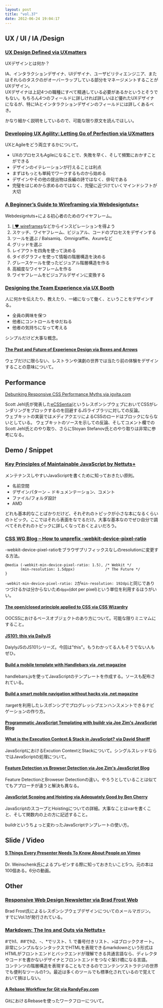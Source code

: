 ```yaml
---
layout: post
title: "vol.37"
date: 2012-06-24 19:04:17
---
```


## UX / UI / IA /Design

### [UX Design Defined via UXmatters](http://www.uxmatters.com/mt/archives/2012/06/ux-design-defined.php)

UXデザインとは何か？

IA、インタラクションデザイナ、UIデザイナ、ユーザビリティエンジニア、またはそれらのタスクのがオーバーラップしている部分をマネージメントすることがUXデザイン。  
UXデザイナは上記4つの職種にすべて精通している必要があるかというとそうでもない。もちろん4つのフィールドに詳しければ詳しいほど優れたUXデザイナになるが、特にIAとインタラクションデザインのフィールドには詳しくあるべき。  

かなり細かく説明をしているので、可能な限り原文を読んでほしい。

### [Developing UX Agility: Letting Go of Perfection via UXmatters](http://www.uxmatters.com/mt/archives/2012/06/developing-ux-agility-letting-go-of-perfection.php)

UXとAgileをどう両立するかについて。  

- UXのプロセスもAgileになることで、失敗を早く、そして頻繁におかすことができる
- デザインのイテレーションが行えることは利点
- まずはもっとも単純でワークするものから始める
- デザインやその他の提出物は長編の詩ではなく、俳句である
- 完璧をはじめから求めるのではなく、完璧に近づけていくマインドシフトが大切

### [A Beginner’s Guide to Wireframing via Webdesigntuts+](http://webdesign.tutsplus.com/tutorials/workflow-tutorials/a-beginners-guide-to-wireframing/)

Webdesigntuts+による初心者のためのワイヤフレーム。  

1. [I ♥ wireframes](http://wireframes.tumblr.com/)などからインスピレーションを得よう
2. スケッチ、ワイヤフレーム、ビジュアル、コードのプロセスをデザインする
3. ツールを選ぶ / Balsamiq、Omnigraffle、Axureなど
4. グリッドを選ぶ
5. レイアウトを四角を使って決める
6. タイポグラフィを使って情報の階層構造を決める
7. グレースケールを使ったビジュアル階層構造を作る
8. 高細度なワイヤフレームを作る
9. ワイヤフレームをビジュアルデザインに変換する

### [Designing the Team Experience via UX Booth](http://www.uxbooth.com/blog/designing-the-team-experience/)

人に何かを伝えたり、教えたり、一緒になって働く、ということをデザインする。

- 全員の興味を保つ
- 他者にコントロールをゆだねる
- 他者の気持ちになって考える

シンプルだけど大事な概念。

#### [The Past and Future of Experience Design via Boxes and Arrows](http://boxesandarrows.com/view/the-past-and-future)

ウェブだけに限らない、レストランや演劇の世界では当たり前の体験をデザインすることの意味について。

## Performance

[Debunking Responsive CSS Performance Myths via igvita.com](http://www.igvita.com/2012/06/14/debunking-responsive-css-performance-myths/)

Scott Jehl氏が発表した[eCSSential](https://github.com/scottjehl/eCSSential)というレスポンシブウェブにおいてCSSがレンダリングをブロックするのを回避するJSライブラリに対しての反論。  
ウェブキットの実装ではメディアクエリによるCSSのロードはブロックにならないとしている。
ウェブキットのソースを示しての反論、そしてコメント欄でのScott Jehl氏とのやり取り、さらにStoyan Stefanov氏とのやり取りは非常に参考になる。

## Demo / Snippet

### [Key Principles of Maintainable JavaScript by Nettuts+](http://net.tutsplus.com/tutorials/javascript-ajax/principles-of-maintainable-javascript/)

メンテナンスしやすいJavaScriptを書くために知っておきたい原則。

- 名前空間
- デザインパターン
− ドキュメンテーション、コメント
- ファイル/フォルダ設計
- AMD

どれも基本的なことばかりだけど、それぞれのトピックが小さな本になるくらいのトピック。ここではそれら表面をなでるだけ。大事な基本なのでぜひ自分で調べてそれぞれのトピックに詳しくなっておくとよいだろう。

### [CSS WG Blog – How to unprefix -webkit-device-pixel-ratio](http://www.w3.org/blog/CSS/2012/06/14/unprefix-webkit-device-pixel-ratio/)

-webkit-device-pixel-ratioをブラウザプリフィックスなしのresolutionに変更する方法。  

    @media (-webkit-min-device-pixel-ratio: 1.5), /* Webkit */
           (min-resolution: 1.5dppx)              /* The Future */
    }

`-webkit-min-device-pixel-ratio: 2`が`min-resolution: 192dpi`と同じでありつづけるかは分からないため`dppx`(dot per pixel)という単位を利用するほうがいい。

#### [The open/closed principle applied to CSS via CSS Wizardry](http://csswizardry.com/2012/06/the-open-closed-principle-applied-to-css/)

OOCSSにおけるベースオブジェクトのあり方について。可能な限りミニマムにすること。 

#### [JS101: this via DailyJS](http://dailyjs.com/2012/06/18/js101-this/)

DaiylyJSのJS101シリーズ。今回は"this"。もうわかってる人もそうでない人もぜひ。

#### [Build a mobile template with Handlebars via .net magazine](http://www.netmagazine.com/tutorials/build-mobile-template-handlebars)

handlebars.jsを使ってJavaScriptのテンプレートを作成する。ソースも配布されている。

#### [Build a smart mobile navigation without hacks via .net magazine](http://www.netmagazine.com/tutorials/build-smart-mobile-navigation-without-hacks)

:targetを利用したレスポンシブでプログレッシブエンハンスメントできるナビゲーションの作り方。

#### [Programmatic JavaScript Templating with buildr via Joe Zim's JavaScript Blog](http://www.joezimjs.com/javascript/programmatic-javascript-templating-with-buildr/)

#### [What is the Execution Context & Stack in JavaScript? via David Shariff](http://davidshariff.com/blog/what-is-the-execution-context-in-javascript/)

JavaScriptにおけるExcution ContextとStackについて。シングルスレッドならではJavaScriptの処理について。

#### [Feature Detection vs Browser Detection via Joe Zim's JavaScript Blog](http://www.joezimjs.com/javascript/feature-detection-vs-browser-detection/)

Feature DetectionとBroweser Detectionの違い。やろうとしていることは似ててもアプローチが違うと解決も異なる。

#### [JavaScript Scoping and Hoisting via Adequately Good by Ben Cherry](http://www.adequatelygood.com/2010/2/JavaScript-Scoping-and-Hoisting)

JavaScriptのスコープとHoistingについての詳細。大事なことはvarを書くこと、そして関数内の上の方に記述すること。

buildrというちょっと変わったJavaScriptテンプレートの使い方。

## Slide / Video

#### [5 Things Every Presenter Needs To Know About People on Vimeo](https://vimeo.com/44267609)

Dr. Weinschenk氏によるプレゼンする際に知っておきたいこと5つ。元の本は100個ある。6分の動画。

## Other

### [Responsive Web Design Newsletter via Brad Frost Web ](http://bradfrostweb.com/responsive-web-design-newsletter/)

Brad Frost氏によるレスポンシブウェブデザインについてのメールマガジン。  
すでにVol.1が発行されている。

### [Markdown: The Ins and Outs via Nettuts+](http://net.tutsplus.com/tutorials/tools-and-tips/markdown-the-ins-and-outs/)

\#でh1、\#\#でh2、\-、\*でリスト、1. で番号付きリスト、\>はブロッククオート。  
非常にシンプルなシンタックスでHTMLを表現できるmarkdownという形式はHTMLがフロントエンドとバックエンドが理解できる共通言語なら、ディレクタやコードを書かないデザイナとフロントエンドをつなぐ架け橋になる言語。  
コンテンツの階層構造を表現することもできるのでコンテンツストラテジの世界でも便利なツールの1つ。最近は多くのツールでも標準化されているので覚えておいて損はしない。

#### [A Rebase Workflow for Git via RandyFay.com](http://www.randyfay.com/node/91)

GitにおけるRebaseを使ったワークフローについて。